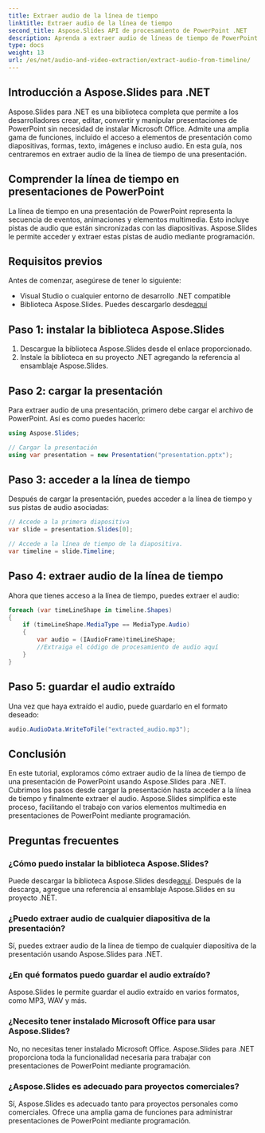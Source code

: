 ```yaml
---
title: Extraer audio de la línea de tiempo
linktitle: Extraer audio de la línea de tiempo
second_title: Aspose.Slides API de procesamiento de PowerPoint .NET
description: Aprenda a extraer audio de líneas de tiempo de PowerPoint usando Aspose.Slides para .NET. Una guía paso a paso con ejemplos de código.
type: docs
weight: 13
url: /es/net/audio-and-video-extraction/extract-audio-from-timeline/
---
```


## Introducción a Aspose.Slides para .NET

Aspose.Slides para .NET es una biblioteca completa que permite a los desarrolladores crear, editar, convertir y manipular presentaciones de PowerPoint sin necesidad de instalar Microsoft Office. Admite una amplia gama de funciones, incluido el acceso a elementos de presentación como diapositivas, formas, texto, imágenes e incluso audio. En esta guía, nos centraremos en extraer audio de la línea de tiempo de una presentación.

## Comprender la línea de tiempo en presentaciones de PowerPoint

La línea de tiempo en una presentación de PowerPoint representa la secuencia de eventos, animaciones y elementos multimedia. Esto incluye pistas de audio que están sincronizadas con las diapositivas. Aspose.Slides le permite acceder y extraer estas pistas de audio mediante programación.

## Requisitos previos

Antes de comenzar, asegúrese de tener lo siguiente:

- Visual Studio o cualquier entorno de desarrollo .NET compatible
-  Biblioteca Aspose.Slides. Puedes descargarlo desde[aquí](https://downloads.aspose.com/slides/net)

## Paso 1: instalar la biblioteca Aspose.Slides

1. Descargue la biblioteca Aspose.Slides desde el enlace proporcionado.
2. Instale la biblioteca en su proyecto .NET agregando la referencia al ensamblaje Aspose.Slides.

## Paso 2: cargar la presentación

Para extraer audio de una presentación, primero debe cargar el archivo de PowerPoint. Así es como puedes hacerlo:

```csharp
using Aspose.Slides;

// Cargar la presentación
using var presentation = new Presentation("presentation.pptx");
```

## Paso 3: acceder a la línea de tiempo

Después de cargar la presentación, puedes acceder a la línea de tiempo y sus pistas de audio asociadas:

```csharp
// Accede a la primera diapositiva
var slide = presentation.Slides[0];

// Accede a la línea de tiempo de la diapositiva.
var timeline = slide.Timeline;
```

## Paso 4: extraer audio de la línea de tiempo

Ahora que tienes acceso a la línea de tiempo, puedes extraer el audio:

```csharp
foreach (var timeLineShape in timeline.Shapes)
{
    if (timeLineShape.MediaType == MediaType.Audio)
    {
        var audio = (IAudioFrame)timeLineShape;
        //Extraiga el código de procesamiento de audio aquí
    }
}
```

## Paso 5: guardar el audio extraído

Una vez que haya extraído el audio, puede guardarlo en el formato deseado:

```csharp
audio.AudioData.WriteToFile("extracted_audio.mp3");
```

## Conclusión

En este tutorial, exploramos cómo extraer audio de la línea de tiempo de una presentación de PowerPoint usando Aspose.Slides para .NET. Cubrimos los pasos desde cargar la presentación hasta acceder a la línea de tiempo y finalmente extraer el audio. Aspose.Slides simplifica este proceso, facilitando el trabajo con varios elementos multimedia en presentaciones de PowerPoint mediante programación.

## Preguntas frecuentes

### ¿Cómo puedo instalar la biblioteca Aspose.Slides?

 Puede descargar la biblioteca Aspose.Slides desde[aquí](https://downloads.aspose.com/slides/net). Después de la descarga, agregue una referencia al ensamblaje Aspose.Slides en su proyecto .NET.

### ¿Puedo extraer audio de cualquier diapositiva de la presentación?


Sí, puedes extraer audio de la línea de tiempo de cualquier diapositiva de la presentación usando Aspose.Slides para .NET.

### ¿En qué formatos puedo guardar el audio extraído?

Aspose.Slides le permite guardar el audio extraído en varios formatos, como MP3, WAV y más.

### ¿Necesito tener instalado Microsoft Office para usar Aspose.Slides?

No, no necesitas tener instalado Microsoft Office. Aspose.Slides para .NET proporciona toda la funcionalidad necesaria para trabajar con presentaciones de PowerPoint mediante programación.

### ¿Aspose.Slides es adecuado para proyectos comerciales?

Sí, Aspose.Slides es adecuado tanto para proyectos personales como comerciales. Ofrece una amplia gama de funciones para administrar presentaciones de PowerPoint mediante programación.